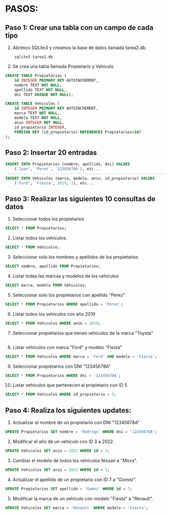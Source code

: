 # PASOS:
## Paso 1: Crear una tabla con un campo de cada tipo
1. Abrimos SQLite3 y creamos la base de datos llamada tarea2.db.

``` code
    sqlite3 tarea2.db
```
2. Se crea una tabla llamada Propietario y Vehiculo
```sql
CREATE TABLE Propietarios (
    id INTEGER PRIMARY KEY AUTOINCREMENT,
    nombre TEXT NOT NULL,
    apellido TEXT NOT NULL,
    dni TEXT UNIQUE NOT NULL);
```
``` sql
CREATE TABLE Vehiculos (
    id INTEGER PRIMARY KEY AUTOINCREMENT,
    marca TEXT NOT NULL,
    modelo TEXT NOT NULL,
    anio INTEGER NOT NULL,
    id_propietario INTEGER,
    FOREIGN KEY (id_propietario) REFERENCES Propietarios(id)
);
```
## Paso 2: Insertar 20 entradas
``` sql
INSERT INTO Propietarios (nombre, apellido, dni) VALUES
    ('Juan', 'Perez', '12345678A'), etc...
-----------------------------------------------------------------------
INSERT INTO Vehiculos (marca, modelo, anio, id_propietario) VALUES
    ('Ford', 'Fiesta', 2019, 1), etc...
```

## Paso 3: Realizar las siguientes 10 consultas de datos
1. Seleccionar todos los propietarios
``` sql
SELECT * FROM Propietarios;
 ```
2. Listar todos los vehículos.
```sql
SELECT * FROM Vehiculos;
```
3. Seleccionar solo los nombres y apellidos de los propietarios
```sql
SELECT nombre, apellido FROM Propietarios;
```
4. Listar todas las marcas y modelos de los vehículos
```sql
SELECT marca, modelo FROM Vehiculos;
```
5. Seleccionar solo los propietarios con apellido "Perez"
```sql
SELECT * FROM Propietarios WHERE apellido = 'Perez';
```
6. Listar todos los vehículos con año 2019
```sql
SELECT * FROM Vehiculos WHERE anio = 2019;
```
7. Seleccionar propietarios que tienen vehículos de la marca "Toyota"
```sql

```
8. Listar vehículos con marca "Ford" y modelo "Fiesta"
```sql
SELECT * FROM Vehiculos WHERE marca = 'Ford' AND modelo = 'Fiesta';
```
9. Seleccionar propietarios con DNI "12345678A"
```sql
SELECT * FROM Propietarios WHERE dni = '12345678A';
```
10. Listar vehículos que pertenecen al propietario con ID 5
```sql
SELECT * FROM Vehiculos WHERE id_propietario = 5;
```

## Paso 4: Realiza los siguientes updates:
 1. Actualizar el nombre de un propietario con DNI "12345678A"
 ```sql
UPDATE Propietarios SET nombre = 'Rodrigo' WHERE dni = '12345678A';
 ```
 2. Modificar el año de un vehículo con ID 3 a 2022.
 ```sql
UPDATE Vehiculos SET anio = 2022 WHERE id = 3;
 ```
3.  Cambiar el modelo de todos los vehículos Nissan a "Micra".
```sql
UPDATE Vehiculos SET anio = 2022 WHERE id = 3;
```
4. Actualizar el apellido de un propietario con ID 7 a "Gomez".
```sql
UPDATE Propietarios SET apellido = 'Gomez' WHERE id = 7;
```
5. Modificar la marca de un vehículo con modelo "Fiesta" a "Renault".
```sql
UPDATE Vehiculos SET marca = 'Renault' WHERE modelo = 'Fiesta';
```
